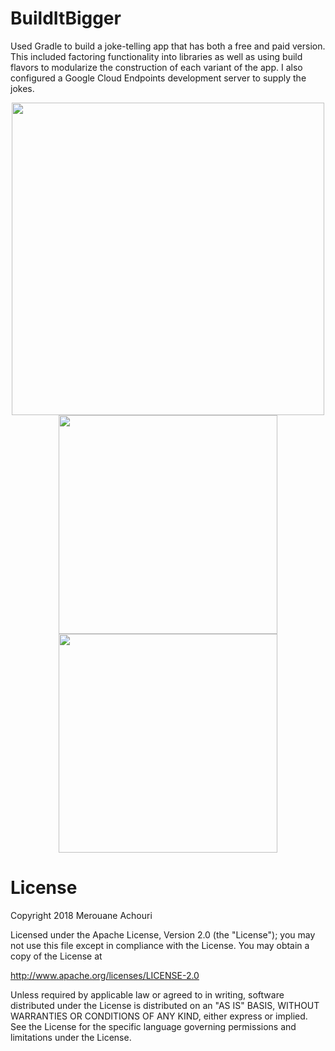 # BuildItBigger

Used Gradle to build a joke-telling app that has both a free and paid version. This included factoring functionality into libraries as well as using build flavors to modularize the construction of each variant of the app. I also configured a Google Cloud Endpoints development server to supply the jokes.

<p align="center">
  <img src="http://amerouane.com/wp-content/uploads/2018/04/third-1.jpeg" width="500"/>
  </br>
  <img src="http://amerouane.com/wp-content/uploads/2018/04/third-2.png" width="350"/>
  <img src="http://amerouane.com/wp-content/uploads/2018/04/third-3.png" width="350"/>
  
</p>


# License
Copyright 2018 Merouane Achouri

Licensed under the Apache License, Version 2.0 (the "License"); you may not use this file except in compliance with the License. You may obtain a copy of the License at

http://www.apache.org/licenses/LICENSE-2.0

Unless required by applicable law or agreed to in writing, software distributed under the License is distributed on an "AS IS" BASIS, WITHOUT WARRANTIES OR CONDITIONS OF ANY KIND, either express or implied. See the License for the specific language governing permissions and limitations under the License.
